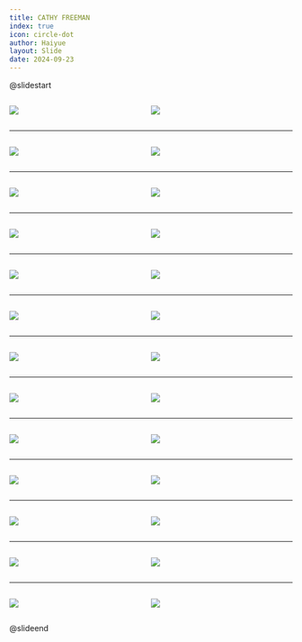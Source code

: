 ```yaml
---
title: CATHY FREEMAN
index: true
icon: circle-dot
author: Haiyue
layout: Slide
date: 2024-09-23
---
```

 
@slidestart

<div style="display:flex">
<div style="flex:1">

![](/reading/english/Level-T/CATHY%20FREEMAN/001.webp)
</div>
<div style="flex:1">

![](/reading/english/Level-T/CATHY%20FREEMAN/002.webp)
</div>
</div>

---

<div style="display:flex">
<div style="flex:1">

![](/reading/english/Level-T/CATHY%20FREEMAN/003.webp)
</div>
<div style="flex:1">

![](/reading/english/Level-T/CATHY%20FREEMAN/004.webp)
</div>
</div>

---

<div style="display:flex">
<div style="flex:1">

![](/reading/english/Level-T/CATHY%20FREEMAN/005.webp)
</div>
<div style="flex:1">

![](/reading/english/Level-T/CATHY%20FREEMAN/006.webp)
</div>
</div>

---

<div style="display:flex">
<div style="flex:1">

![](/reading/english/Level-T/CATHY%20FREEMAN/007.webp)
</div>
<div style="flex:1">

![](/reading/english/Level-T/CATHY%20FREEMAN/008.webp)
</div>
</div>

---

<div style="display:flex">
<div style="flex:1">

![](/reading/english/Level-T/CATHY%20FREEMAN/009.webp)
</div>
<div style="flex:1">

![](/reading/english/Level-T/CATHY%20FREEMAN/010.webp)
</div>
</div>

---

<div style="display:flex">
<div style="flex:1">

![](/reading/english/Level-T/CATHY%20FREEMAN/011.webp)
</div>
<div style="flex:1">

![](/reading/english/Level-T/CATHY%20FREEMAN/012.webp)
</div>
</div>

---

<div style="display:flex">
<div style="flex:1">

![](/reading/english/Level-T/CATHY%20FREEMAN/013.webp)
</div>
<div style="flex:1">

![](/reading/english/Level-T/CATHY%20FREEMAN/014.webp)
</div>
</div>

---

<div style="display:flex">
<div style="flex:1">

![](/reading/english/Level-T/CATHY%20FREEMAN/015.webp)
</div>
<div style="flex:1">

![](/reading/english/Level-T/CATHY%20FREEMAN/016.webp)
</div>
</div>

---

<div style="display:flex">
<div style="flex:1">

![](/reading/english/Level-T/CATHY%20FREEMAN/017.webp)
</div>
<div style="flex:1">

![](/reading/english/Level-T/CATHY%20FREEMAN/018.webp)
</div>
</div>

---

<div style="display:flex">
<div style="flex:1">

![](/reading/english/Level-T/CATHY%20FREEMAN/019.webp)
</div>
<div style="flex:1">

![](/reading/english/Level-T/CATHY%20FREEMAN/020.webp)
</div>
</div>

---

<div style="display:flex">
<div style="flex:1">

![](/reading/english/Level-T/CATHY%20FREEMAN/021.webp)
</div>
<div style="flex:1">

![](/reading/english/Level-T/CATHY%20FREEMAN/022.webp)
</div>
</div>

---

<div style="display:flex">
<div style="flex:1">

![](/reading/english/Level-T/CATHY%20FREEMAN/023.webp)
</div>
<div style="flex:1">

![](/reading/english/Level-T/CATHY%20FREEMAN/024.webp)
</div>
</div>

---

<div style="display:flex">
<div style="flex:1">

![](/reading/english/Level-T/CATHY%20FREEMAN/025.webp)
</div>
<div style="flex:1">

![](/reading/english/Level-T/CATHY%20FREEMAN/026.webp)
</div>
</div>

@slideend